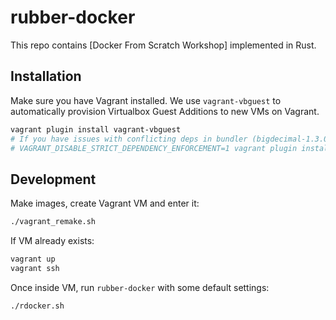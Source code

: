 # rubber-docker

This repo contains [Docker From Scratch Workshop] implemented in Rust.

## Installation

Make sure you have Vagrant installed.
We use `vagrant-vbguest` to automatically provision Virtualbox Guest Additions to new VMs on Vagrant.

```bash
vagrant plugin install vagrant-vbguest
# If you have issues with conflicting deps in bundler (bigdecimal-1.3.0 vs bigdecimal-1.3.2), try:
# VAGRANT_DISABLE_STRICT_DEPENDENCY_ENFORCEMENT=1 vagrant plugin install vagrant-vbguest
```

## Development

Make images, create Vagrant VM and enter it:

```bash
./vagrant_remake.sh
```

If VM already exists:

```bash
vagrant up
vagrant ssh
```

Once inside VM, run `rubber-docker` with some default settings:

```bash
./rdocker.sh
```
